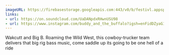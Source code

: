 ```yaml
---
imageURL: https://firebasestorage.googleapis.com:443/v0/b/festivl.appspot.com/o/userContent%2F318DAC59-F696-4C96-9F93-26F5539A6574.png?alt=media&token=051e11a4-c5f2-4609-818f-4c6bc12050a8
links:
- url: https://on.soundcloud.com/UaDANpdxRHwnUSU98
- url: https://www.instagram.com/buddy_and_the_buffalo?igsh=enFidDZyaG11eW4=
---
```

Wakcutt and Big B.  Roaming the Wild West, this cowboy-trucker team delivers that big rig bass music, come saddle up its going to be one hell of a ride 